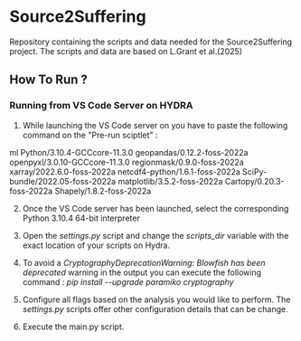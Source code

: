# Source2Suffering

Repository containing the scripts and data needed for the Source2Suffering project. The scripts and data are based on L.Grant et al.(2025)


## How To Run ?


### Running from VS Code Server on HYDRA

1. While launching the VS Code server on you have to paste the following command on the "Pre-run sciptlet" : 

ml Python/3.10.4-GCCcore-11.3.0 geopandas/0.12.2-foss-2022a openpyxl/3.0.10-GCCcore-11.3.0 regionmask/0.9.0-foss-2022a xarray/2022.6.0-foss-2022a netcdf4-python/1.6.1-foss-2022a SciPy-bundle/2022.05-foss-2022a matplotlib/3.5.2-foss-2022a Cartopy/0.20.3-foss-2022a Shapely/1.8.2-foss-2022a

2. Once the VS Code server has been launched, select the corresponding Python 3.10.4 64-bit interpreter

3. Open the _settings.py_ script and change the _scripts_dir_ variable with the exact location of your scripts on Hydra. 

4. To avoid a _CryptographyDeprecationWarning: Blowfish has been deprecated_ warning in the output you can execute the following command : _pip install --upgrade paramiko cryptography_

5. Configure all flags based on the analysis you would like to perform. The _settings.py_ scripts offer other configuration details that can be change. 

6. Execute the main.py script. 
